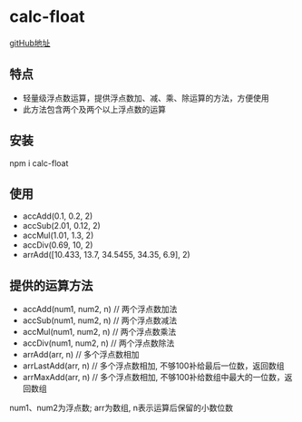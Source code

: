 # calc-float

  [gitHub地址](https://github.com/jiao11/calc-float)

## 特点
  + 轻量级浮点数运算，提供浮点数加、减、乘、除运算的方法，方便使用
  + 此方法包含两个及两个以上浮点数的运算

## 安装
  npm i calc-float

## 使用
  + accAdd(0.1, 0.2, 2)
  + accSub(2.01, 0.12, 2)
  + accMul(1.01, 1.3, 2)
  + accDiv(0.69, 10, 2)
  + arrAdd([10.433, 13.7, 34.5455, 34.35, 6.9], 2)

## 提供的运算方法
  + accAdd(num1, num2, n) // 两个浮点数加法
  + accSub(num1, num2, n) // 两个浮点数减法
  + accMul(num1, num2, n) // 两个浮点数乘法
  + accDiv(num1, num2, n) // 两个浮点数除法
  + arrAdd(arr, n)   // 多个浮点数相加
  + arrLastAdd(arr, n)   // 多个浮点数相加, 不够100补给最后一位数，返回数组
  + arrMaxAdd(arr, n)    // 多个浮点数相加, 不够100补给数组中最大的一位数，返回数组

  num1、num2为浮点数; arr为数组, n表示运算后保留的小数位数